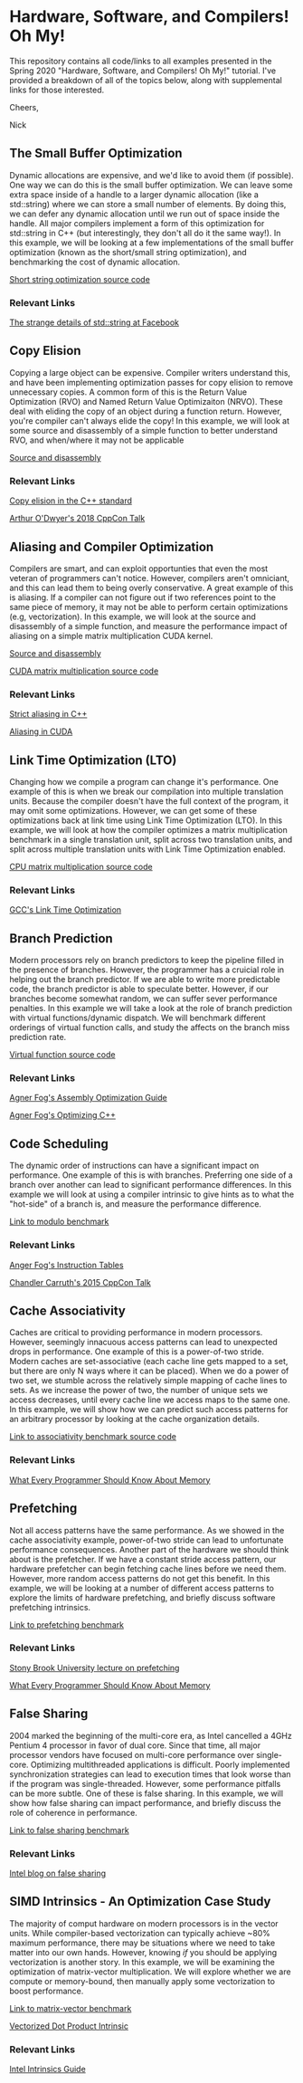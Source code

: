 # Hardware, Software, and Compilers! Oh My!

This repository contains all code/links to all examples presented in the Spring 2020 "Hardware, Software, and Compilers! Oh My!" tutorial. I've provided a breakdown of all of the topics below, along with supplemental links for those interested.

Cheers,

Nick

## The Small Buffer Optimization
Dynamic allocations are expensive, and we'd like to avoid them (if possible). One way we can do this is the small buffer optimization. We can leave some extra space inside of a handle to a larger dynamic allocation (like a std::string) where we can store a small number of elements. By doing this, we can defer any dynamic allocation until we run out of space inside the handle. All major compilers implement a form of this optimization for std::string in C++ (but interestingly, they don't all do it the same way!). In this example, we will be looking at a few implementations of the small buffer optimization (known as the short/small string optimization), and benchmarking the cost of dynamic allocation.

[Short string optimization source code](https://github.com/CoffeeBeforeArch/spring_2020_tutorial/tree/master/sso)

### Relevant Links
[The strange details of std::string at Facebook](https://youtu.be/kPR8h4-qZdk)

## Copy Elision
Copying a large object can be expensive. Compiler writers understand this, and have been implementing optimization passes for copy elision to remove unnecessary copies. A common form of this is the Return Value Optimization (RVO) and Named Return Value Optimizaiton (NRVO). These deal with eliding the copy of an object during a function return. However, you're compiler can't always elide the copy! In this example, we will look at some source and disassembly of a simple function to better understand RVO, and when/where it may not be applicable

[Source and disassembly](https://godbolt.org/z/aQqHns)

### Relevant Links

[Copy elision in the C++ standard](https://en.cppreference.com/w/cpp/language/copy_elision)

[Arthur O'Dwyer's 2018 CppCon Talk](https://youtu.be/hA1WNtNyNbo)

## Aliasing and Compiler Optimization

Compilers are smart, and can exploit opportunties that even the most veteran of programmers can't notice. However, compilers aren't omniciant, and this can lead them to being overly conservative. A great example of this is aliasing. If a compiler can not figure out if two references point to the same piece of memory, it may not be able to perform certain optimizations (e.g, vectorization). In this example, we will look at the source and disassembly of a simple function, and measure the performance impact of aliasing on a simple matrix multiplication CUDA kernel.

[Source and disassembly](https://godbolt.org/z/oYev9z)

[CUDA matrix multiplication source code](https://github.com/CoffeeBeforeArch/spring_2020_tutorial/tree/master/aliasing)

### Relevant Links
[Strict aliasing in C++](https://gist.github.com/shafik/848ae25ee209f698763cffee272a58f8)

[Aliasing in CUDA](https://devblogs.nvidia.com/cuda-pro-tip-optimize-pointer-aliasing/)

## Link Time Optimization (LTO)

Changing how we compile a program can change it's performance. One example of this is when we break our compilation into multiple translation units. Because the compiler doesn't have the full context of the program, it may omit some optimizations. However, we can get some of these optimizations back at link time using Link Time Optimization (LTO). In this example, we will look at how the compiler optimizes a matrix multiplication benchmark in a single translation unit, split across two translation units, and split across multiple translation units with Link Time Optimization enabled.

[CPU matrix multiplication source code](https://github.com/CoffeeBeforeArch/spring_2020_tutorial/tree/master/lto)

### Relevant Links

[GCC's Link Time Optimization](https://gcc.gnu.org/onlinedocs/gccint/LTO-Overview.html)

## Branch Prediction

Modern processors rely on branch predictors to keep the pipeline filled in the presence of branches. However, the programmer has a cruicial role in helping out the branch predictor. If we are able to write more predictable code, the branch predictor is able to speculate better. However, if our branches become somewhat random, we can suffer sever performance penalties. In this example we will take a look at the role of branch prediction with virtual functions/dynamic dispatch. We will benchmark different orderings of virtual function calls, and study the affects on the branch miss prediction rate.

[Virtual function source code](https://github.com/CoffeeBeforeArch/spring_2020_tutorial/tree/master/branch_prediction)

### Relevant Links

[Agner Fog's Assembly Optimization Guide](https://www.agner.org/optimize/optimizing_assembly.pdf)

[Agner Fog's Optimizing C++](https://www.agner.org/optimize/optimizing_cpp.pdf)

## Code Scheduling

The dynamic order of instructions can have a significant impact on performance. One example of this is with branches. Preferring one side of a branch over another can lead to significant performance differences. In this example we will look at using a compiler intrinsic to give hints as to what the "hot-side" of a branch is, and measure the performance difference.

[Link to modulo benchmark](https://github.com/CoffeeBeforeArch/spring_2020_tutorial/tree/master/instruction_scheduling)

### Relevant Links

[Anger Fog's Instruction Tables](https://www.agner.org/optimize/instruction_tables.pdf)

[Chandler Carruth's 2015 CppCon Talk](https://youtu.be/nXaxk27zwlk)

## Cache Associativity

Caches are critical to providing performance in modern processors. However, seemingly innacuous access patterns can lead to unexpected drops in performance. One example of this is a power-of-two stride. Modern caches are set-associative (each cache line gets mapped to a set, but there are only N ways where it can be placed). When we do a power of two set, we stumble across the relatively simple mapping of cache lines to sets. As we increase the power of two, the number of unique sets we access decreases, until every cache line we access maps to the same one. In this example, we will show how we can predict such access patterns for an arbitrary processor by looking at the cache organization details.

[Link to associativity benchmark source code](https://github.com/CoffeeBeforeArch/spring_2020_tutorial/tree/master/associativity)


### Relevant Links

[What Every Programmer Should Know About Memory](https://people.freebsd.org/~lstewart/articles/cpumemory.pdf)

## Prefetching

Not all access patterns have the same performance. As we showed in the cache associativity example, power-of-two stride can lead to unfortunate performance consequences. Another part of the hardware we should think about is the prefetcher. If we have a constant stride access pattern, our hardware prefetcher can begin fetching cache lines before we need them. However, more random access patterns do not get this benefit. In this example, we will be looking at a number of different access patterns to explore the limits of hardware prefetching, and briefly discuss software prefetching intrinsics.

[Link to prefetching benchmark](https://github.com/CoffeeBeforeArch/spring_2020_tutorial/tree/master/prefetching)


### Relevant Links

[Stony Brook University lecture on prefetching](https://compas.cs.stonybrook.edu/~nhonarmand/courses/sp15/cse502/slides/13-prefetch.pdf)

[What Every Programmer Should Know About Memory](https://people.freebsd.org/~lstewart/articles/cpumemory.pdf)

## False Sharing

2004 marked the beginning of the multi-core era, as Intel cancelled a 4GHz Pentium 4 processor in favor of dual core. Since that time, all major processor vendors have focused on multi-core performance over single-core. Optimizing multithreaded applications is difficult. Poorly implemented synchronization strategies can lead to execution times that look worse than if the program was single-threaded. However, some performance pitfalls can be more subtle. One of these is false sharing. In this example, we will show how false sharing can impact performance, and briefly discuss the role of coherence in performance. 

[Link to false sharing benchmark](https://github.com/CoffeeBeforeArch/spring_2020_tutorial/tree/master/false_sharing)

### Relevant Links

[Intel blog on false sharing](https://software.intel.com/en-us/articles/avoiding-and-identifying-false-sharing-among-threads)

## SIMD Intrinsics - An Optimization Case Study

The majority of comput hardware on modern processors is in the vector units. While compiler-based vectorization can typically achieve ~80% maximum performance, there may be situations where we need to take matter into our own hands. However, knowing _if_ you should be applying vectorization is another story. In this example, we will be examining the optimization of matrix-vector multiplication. We will explore whether we are compute or memory-bound, then manually apply some vectorization to boost performance.

[Link to matrix-vector benchmark](https://github.com/CoffeeBeforeArch/spring_2020_tutorial/tree/master/matrix_vec)


[Vectorized Dot Product Intrinsic](https://software.intel.com/sites/landingpage/IntrinsicsGuide/#text=_mm256_dp_ps&expand=2185)

### Relevant Links

[Intel Intrinsics Guide](https://software.intel.com/sites/landingpage/IntrinsicsGuide/#)
